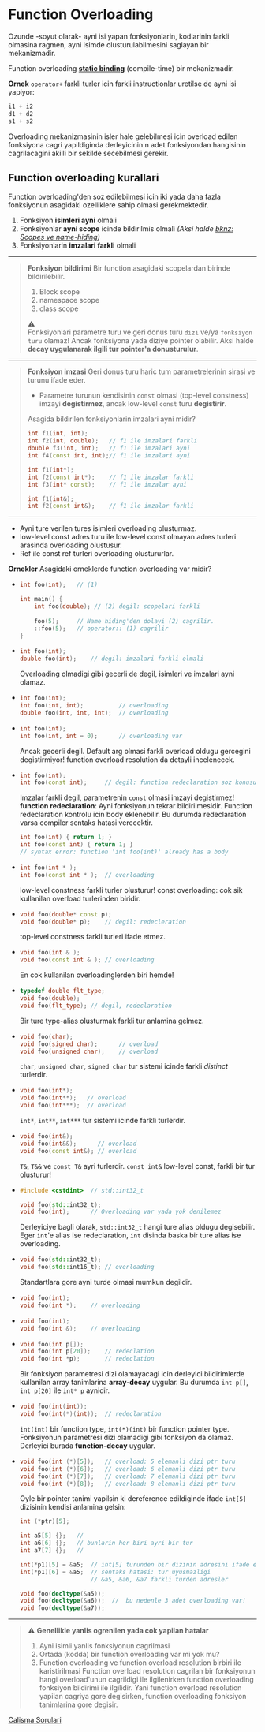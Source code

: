 # Function Overloading

Ozunde -soyut olarak- ayni isi yapan fonksiyonlarin, kodlarinin farkli olmasina ragmen, ayni isimde olusturulabilmesini saglayan bir mekanizmadir.

Function overloading [**static binding**](999_kavramlar.md#static-binding) (compile-time) bir mekanizmadir.

**Ornek**
`operator+` farkli turler icin farkli instructionlar uretilse de ayni isi yapiyor:
```C++
i1 + i2
d1 + d2
s1 + s2
```

Overloading mekanizmasinin isler hale gelebilmesi icin overload edilen fonksiyona cagri yapildiginda derleyicinin n adet fonksiyondan hangisinin cagrilacagini akilli bir sekilde secebilmesi gerekir.

## Function overloading kurallari
Function overloading'den soz edilebilmesi icin iki yada daha fazla fonksiyonun asagidaki ozelliklere sahip olmasi gerekmektedir.
1. Fonksiyon **isimleri ayni** olmali
2. Fonksiyonlar **ayni scope** icinde bildirilmis olmali
   *(Aksi halde [bknz: Scopes ve name-hiding](050_basics.md#scope))*
4. Fonksiyonlarin **imzalari farkli** olmali

----------
> **Fonksiyon bildirimi**
> Bir function asagidaki scopelardan birinde bildirilebilir.
> 1. Block scope
> 2. namespace scope
> 3. class scope
> 
> :warning:   
> Fonksiyonlari parametre turu ve geri donus turu `dizi` ve/ya `fonksiyon turu` olamaz! Ancak fonksiyona yada diziye pointer olabilir. Aksi halde **decay uygulanarak ilgili tur pointer'a donusturulur**.
> 

----------
> **Fonksiyon imzasi**
> Geri donus turu haric tum parametrelerinin sirasi ve turunu ifade eder.
> 
> * Parametre turunun kendisinin `const` olmasi (top-level constness) imzayi **degistirmez**, ancak low-level `const` turu **degistirir**.
> 
> Asagida bildirilen fonksiyonlarin imzalari ayni midir?
> ```C++
> int f1(int, int); 
> int f2(int, double);   // f1 ile imzalari farkli
> double f3(int, int);   // f1 ile imzalari ayni
> int f4(const int, int);// f1 ile imzalari ayni
> ```
> ```C++
> int f1(int*);
> int f2(const int*);    // f1 ile imzalar farkli 
> int f3(int* const);    // f1 ile imzalar ayni
> ```
> ```C++
> int f1(int&);
> int f2(const int&);    // f1 ile imzalar farkli
> ```
----------

* Ayni ture verilen tures isimleri overloading olusturmaz.
* low-level const adres turu ile low-level const olmayan adres turleri arasinda overloading olustusur.
* Ref ile const ref turleri overloading olustururlar.

**Ornekler**
Asagidaki orneklerde function overloading var midir? 

* ```C++
  int foo(int);   // (1)
  
  int main() {
      int foo(double); // (2) degil: scopelari farkli
      
      foo(5);     // Name hiding'den dolayi (2) cagrilir.
      ::foo(5);   // operator:: (1) cagrilir
  }
  ```

* ```C++
  int foo(int);
  double foo(int);    // degil: imzalari farkli olmali
  ```
  Overloading olmadigi gibi gecerli de degil, isimleri ve imzalari ayni olamaz.

* ```C++
  int foo(int);
  int foo(int, int);          // overloading
  double foo(int, int, int);  // overloading
  ```

* ```C++
  int foo(int);
  int foo(int, int = 0);      // overloading var
  ```
  Ancak gecerli degil. Default arg olmasi farkli overload oldugu gercegini degistirmiyor! function overload resolution'da detayli incelenecek.
  

* ```C++
  int foo(int);
  int foo(const int);     // degil: function redeclaration soz konusu
  ```
  Imzalar farkli degil, parametrenin `const` olmasi imzayi degistirmez!
  **function redeclaration**: Ayni fonksiyonun tekrar bildirilmesidir. Function redeclaration kontrolu icin body eklenebilir. Bu durumda redeclaration varsa compiler sentaks hatasi verecektir.
  ```C++
  int foo(int) { return 1; }
  int foo(const int) { return 1; }  
  // syntax error: function 'int foo(int)' already has a body
  ```


* ```C++
  int foo(int * );
  int foo(const int * );  // overloading
  ```
  low-level constness farkli turler olusturur! const overloading: cok sik kullanilan overload turlerinden biridir.


* ```C++
  void foo(double* const p);
  void foo(double* p);    // degil: redecleration
  ```
  top-level constness farkli turleri ifade etmez.


* ```C++
  void foo(int & );
  void foo(const int & ); // overloading
  ```
  En cok kullanilan overloadinglerden biri hemde!


* ```C++
  typedef double flt_type;
  void foo(double);
  void foo(flt_type); // degil, redeclaration
  ```
  Bir ture type-alias olusturmak farkli tur anlamina gelmez.


* ```C++
  void foo(char);
  void foo(signed char);      // overload
  void foo(unsigned char);    // overload
  ```
  `char`, `unsigned char`, `signed char` tur sistemi icinde farkli *distinct* turlerdir.

* ```C++
  void foo(int*);
  void foo(int**);   // overload
  void foo(int***);  // overload 
  ```
  `int*`, `int**`, `int***` tur sistemi icinde farkli turlerdir.
  
  
* ```C++
  void foo(int&);
  void foo(int&&);      // overload
  void foo(const int&); // overload
  ```
  `T&`, `T&&` ve `const T&` ayri turlerdir. `const int&` low-level const, farkli bir tur olusturur!
  
* ```C++
  #include <cstdint>  // std::int32_t
  
  void foo(std::int32_t);
  void foo(int);      // Overloading var yada yok denilemez
  ```
  Derleyiciye bagli olarak, `std::int32_t` hangi ture alias oldugu degisebilir.
  Eger `int`'e alias ise redeclaration, `int` disinda baska bir ture alias ise overloading.

* ```C++
  void foo(std::int32_t);
  void foo(std::int16_t); // overloading
  ```
  Standartlara gore ayni turde olmasi mumkun degildir.
  
  
* ```C++
  void foo(int);
  void foo(int *);    // overloading
  ```

* ```C++
  void foo(int);
  void foo(int &);    // overloading
  ```

* ```C++
  void foo(int p[]);
  void foo(int p[20]);    // redeclation
  void foo(int *p);       // redeclation
  ```
  Bir fonksiyon parametresi dizi olamayacagi icin derleyici bildirimlerde kullanilan array tanimlarina **array-decay** uygular.
  Bu durumda `int p[]`, `int p[20]` ile `int* p` aynidir.

* ```C++
  void foo(int(int));
  void foo(int(*)(int));  // redeclaration
  ```
  `int(int)` bir function type, `int(*)(int)` bir function pointer type. Fonksiyonun parametresi dizi olamadigi gibi fonksiyon da olamaz. Derleyici burada **function-decay** uygular.
  
* ```C++
  void foo(int (*)[5]);   // overload: 5 elemanli dizi ptr turu
  void foo(int (*)[6]);   // overload: 6 elemanli dizi ptr turu
  void foo(int (*)[7]);   // overload: 7 elemanli dizi ptr turu
  void foo(int (*)[8]);   // overload: 8 elemanli dizi ptr turu
  ```
  Oyle bir pointer tanimi yapilsin ki dereference edildiginde ifade `int[5]` dizisinin kendisi anlamina gelsin:
  ```C++
  int (*ptr)[5];
  ```
  ```C++
  int a5[5] {};   //
  int a6[6] {};   // bunlarin her biri ayri bir tur
  int a7[7] {};   //
  
  int(*p1)[5] = &a5;  // int[5] turunden bir dizinin adresini ifade eden bir pointer
  int(*p1)[6] = &a5;  // sentaks hatasi: tur uyusmazligi
                      // &a5, &a6, &a7 farkli turden adresler
  
  void foo(decltype(&a5));  
  void foo(decltype(&a6));  //  bu nedenle 3 adet overloading var!
  void foo(decltype(&a7));
  ```










<!--  -->

--------------

> :warning: 
> **Genellikle yanlis ogrenilen yada cok yapilan hatalar**  
> 1. Ayni isimli yanlis fonksiyonun cagrilmasi
> 2. Ortada (kodda) bir function overloading var mi yok mu?
> 3. Function overloading ve function overload resolution birbiri ile karistirilmasi
>    Function overload resolution cagrilan bir fonksiyonun hangi overload'unun cagrildigi ile ilgilenirken function overloading fonksiyon bildirimi ile ilgilidir.
>    Yani function overload resolution yapilan cagriya gore degisirken, function overloading fonksiyon tanimlarina gore degisir.

[Calisma Sorulari](hw/140_function_overloading/)